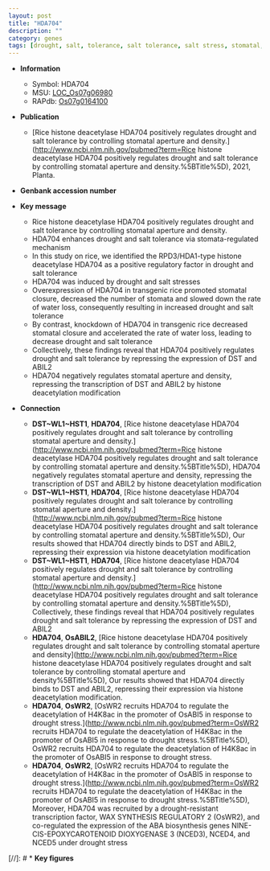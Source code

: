 ```yaml
---
layout: post
title: "HDA704"
description: ""
category: genes
tags: [drought, salt, tolerance, salt tolerance, salt stress, stomatal, stomata, water loss]
---
```


* **Information**  
    + Symbol: HDA704  
    + MSU: [LOC_Os07g06980](http://rice.uga.edu/cgi-bin/ORF_infopage.cgi?orf=LOC_Os07g06980)  
    + RAPdb: [Os07g0164100](https://rapdb.dna.affrc.go.jp/locus/?name=Os07g0164100)  

* **Publication**  
    + [Rice histone deacetylase HDA704 positively regulates drought and salt tolerance by controlling stomatal aperture and density.](http://www.ncbi.nlm.nih.gov/pubmed?term=Rice histone deacetylase HDA704 positively regulates drought and salt tolerance by controlling stomatal aperture and density.%5BTitle%5D), 2021, Planta.

* **Genbank accession number**  

* **Key message**  
    + Rice histone deacetylase HDA704 positively regulates drought and salt tolerance by controlling stomatal aperture and density.
    + HDA704 enhances drought and salt tolerance via stomata-regulated mechanism
    + In this study on rice, we identified the RPD3/HDA1-type histone deacetylase HDA704 as a positive regulatory factor in drought and salt tolerance
    + HDA704 was induced by drought and salt stresses
    + Overexpression of HDA704 in transgenic rice promoted stomatal closure, decreased the number of stomata and slowed down the rate of water loss, consequently resulting in increased drought and salt tolerance
    + By contrast, knockdown of HDA704 in transgenic rice decreased stomatal closure and accelerated the rate of water loss, leading to decrease drought and salt tolerance
    + Collectively, these findings reveal that HDA704 positively regulates drought and salt tolerance by repressing the expression of DST and ABIL2
    + HDA704 negatively regulates stomatal aperture and density, repressing the transcription of DST and ABIL2 by histone deacetylation modification

* **Connection**  
    + __DST~WL1~HST1__, __HDA704__, [Rice histone deacetylase HDA704 positively regulates drought and salt tolerance by controlling stomatal aperture and density.](http://www.ncbi.nlm.nih.gov/pubmed?term=Rice histone deacetylase HDA704 positively regulates drought and salt tolerance by controlling stomatal aperture and density.%5BTitle%5D),  HDA704 negatively regulates stomatal aperture and density, repressing the transcription of DST and ABIL2 by histone deacetylation modification
    + __DST~WL1~HST1__, __HDA704__, [Rice histone deacetylase HDA704 positively regulates drought and salt tolerance by controlling stomatal aperture and density.](http://www.ncbi.nlm.nih.gov/pubmed?term=Rice histone deacetylase HDA704 positively regulates drought and salt tolerance by controlling stomatal aperture and density.%5BTitle%5D),  Our results showed that HDA704 directly binds to DST and ABIL2, repressing their expression via histone deacetylation modification
    + __DST~WL1~HST1__, __HDA704__, [Rice histone deacetylase HDA704 positively regulates drought and salt tolerance by controlling stomatal aperture and density.](http://www.ncbi.nlm.nih.gov/pubmed?term=Rice histone deacetylase HDA704 positively regulates drought and salt tolerance by controlling stomatal aperture and density.%5BTitle%5D),  Collectively, these findings reveal that HDA704 positively regulates drought and salt tolerance by repressing the expression of DST and ABIL2
    + __HDA704__, __OsABIL2__, [Rice histone deacetylase HDA704 positively regulates drought and salt tolerance by controlling stomatal aperture and density](http://www.ncbi.nlm.nih.gov/pubmed?term=Rice histone deacetylase HDA704 positively regulates drought and salt tolerance by controlling stomatal aperture and density%5BTitle%5D), Our results showed that HDA704 directly binds to DST and ABIL2, repressing their expression via histone deacetylation modification.
    + __HDA704__, __OsWR2__, [OsWR2 recruits HDA704 to regulate the deacetylation of H4K8ac in the promoter of OsABI5 in response to drought stress.](http://www.ncbi.nlm.nih.gov/pubmed?term=OsWR2 recruits HDA704 to regulate the deacetylation of H4K8ac in the promoter of OsABI5 in response to drought stress.%5BTitle%5D), OsWR2 recruits HDA704 to regulate the deacetylation of H4K8ac in the promoter of OsABI5 in response to drought stress.
    + __HDA704__, __OsWR2__, [OsWR2 recruits HDA704 to regulate the deacetylation of H4K8ac in the promoter of OsABI5 in response to drought stress.](http://www.ncbi.nlm.nih.gov/pubmed?term=OsWR2 recruits HDA704 to regulate the deacetylation of H4K8ac in the promoter of OsABI5 in response to drought stress.%5BTitle%5D),  Moreover, HDA704 was recruited by a drought-resistant transcription factor, WAX SYNTHESIS REGULATORY 2 (OsWR2), and co-regulated the expression of the ABA biosynthesis genes NINE-CIS-EPOXYCAROTENOID DIOXYGENASE 3 (NCED3), NCED4, and NCED5 under drought stress

[//]: # * **Key figures**  


